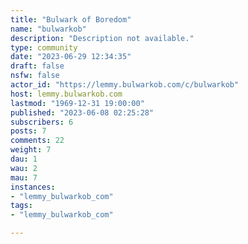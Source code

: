 ```yaml
---
title: "Bulwark of Boredom" 
name: "bulwarkob"
description: "Description not available."
type: community
date: "2023-06-29 12:34:35"
draft: false
nsfw: false
actor_id: "https://lemmy.bulwarkob.com/c/bulwarkob"
host: lemmy.bulwarkob.com
lastmod: "1969-12-31 19:00:00"
published: "2023-06-08 02:25:28"
subscribers: 6
posts: 7
comments: 22
weight: 7
dau: 1
wau: 2
mau: 7
instances:
- "lemmy_bulwarkob_com"
tags: 
- "lemmy_bulwarkob_com"

---
```

